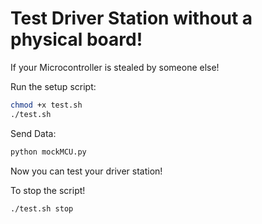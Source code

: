 # Test Driver Station without a physical board!

If your Microcontroller is stealed by someone else!

Run the setup script:

```sh
chmod +x test.sh
./test.sh
```

Send Data:

```sh
python mockMCU.py
```

Now you can test your driver station!

To stop the script!
```sh
./test.sh stop
```